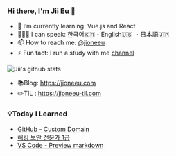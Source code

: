 ### Hi there, I'm Jii Eu 👋

- 🌱 I’m currently learning: Vue.js and React <br>
- 👨🏻‍💻 I can speak: 한국어🇰🇷・English🇺🇸 ・日本語🇯🇵 <br>
- 📫 How to reach me: [@jioneeu](https://www.twitter.com/jioneeu)<br>
- ⚡ Fun fact: I run a study with me [channel](https://www.youtube.com/channel/UC8hY3wjYlK2U9W4fqKN598Q?view_as=subscriber)  <br>

![Jii's github stats](https://github-readme-stats.vercel.app/api?username=jioneeu&show_icons=true)

- 📚Blog: https://jioneeu.com
- ✏️TIL : https://jioneeu-til.com

### 💡Today I Learned
<!-- BLOG-POST-LIST:START -->
- [GitHub - Custom Domain](https://jioneeu-til.com/#/gitpage-custom-domain)
- [해킹 보안 전문가 1급](https://jioneeu-til.com/#/hsecexpert-1)
- [VS Code - Preview markdown](https://jioneeu-til.com/#/vscode-preview-markdown-copy)
<!-- BLOG-POST-LIST:END -->
